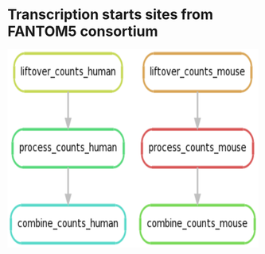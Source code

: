 # Transcription starts sites from FANTOM5 consortium

<p align="center">
<img
src="dag/processing_fantom_dag.png" height="400">
</p>


